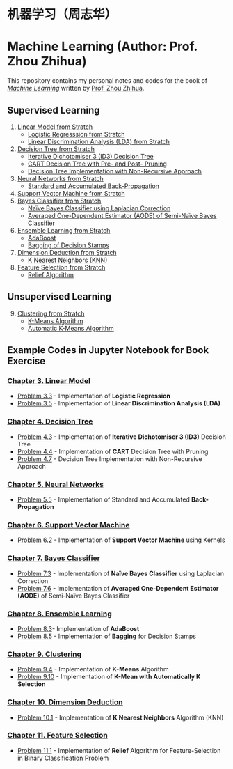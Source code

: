 # 机器学习（周志华）
# Machine Learning (Author: Prof. Zhou Zhihua)

This repository contains my personal notes and codes for the book of [_Machine Learning_](http://cs.nju.edu.cn/zhouzh/zhouzh.files/publication/MLbook2016.htm "Book information") written by [Prof. Zhou Zhihua](http://cs.nju.edu.cn/zhouzh/ "Author Personal Website"). 

## Supervised Learning
1. [Linear Model from Stratch](https://github.com/Hatchin/Machine-Learning-Zhou_Zhihua/tree/master/Linear)
   - [Logistic Regresssion from Stratch](https://github.com/Hatchin/Machine-Learning-Zhou_Zhihua/tree/master/Linear/LogisticRegression) 
   - [Linear Discrimination Analysis (LDA) from Stratch](https://github.com/Hatchin/Machine-Learning-Zhou_Zhihua/tree/master/Linear/LDA) 
2. [Decision Tree from Stratch](https://github.com/Hatchin/Machine-Learning-Zhou_Zhihua/tree/master/DecisionTree/)
   - [Iterative Dichotomiser 3 (ID3) Decision Tree](https://github.com/Hatchin/Machine-Learning-Zhou_Zhihua/tree/master/DecisionTree/ID3)
   - [CART Decision Tree with Pre- and Post- Pruning](https://github.com/Hatchin/Machine-Learning-Zhou_Zhihua/tree/master/DecisionTree/CART)
   - [Decision Tree Implementation with Non-Recursive Approach](https://github.com/Hatchin/Machine-Learning-Zhou_Zhihua/tree/master/DecisionTree/Non-Recursive-Tree)
3. [Neural Networks from Stratch](https://github.com/Hatchin/Machine-Learning-Zhou_Zhihua/tree/master/NeuralNetworks)
   - [Standard and Accumulated Back-Propagation](https://github.com/Hatchin/Machine-Learning-Zhou_Zhihua/tree/master/NeuralNetworks/BackPropagation)
4. [Support Vector Machine from Stratch](https://github.com/Hatchin/Machine-Learning-Zhou_Zhihua/tree/master/SVM/)
5. [Bayes Classifier from Stratch](https://github.com/Hatchin/Machine-Learning-Zhou_Zhihua/tree/master/Bayes)
   - [Naïve Bayes Classifier using Laplacian Correction](https://github.com/Hatchin/Machine-Learning-Zhou_Zhihua/tree/master/Bayes/Nai%CC%88veBayes)
   - [Averaged One-Dependent Estimator (AODE) of Semi-Naïve Bayes Classifier](https://github.com/Hatchin/Machine-Learning-Zhou_Zhihua/tree/master/Bayes/AODE)
6. [Ensemble Learning from Stratch](https://github.com/Hatchin/Machine-Learning-Zhou_Zhihua/tree/master/EnsembleLearning)
   - [AdaBoost](https://github.com/Hatchin/Machine-Learning-Zhou_Zhihua/tree/master/EnsembleLearning/AdaBoost)
   - [Bagging of Decision Stamps](https://github.com/Hatchin/Machine-Learning-Zhou_Zhihua/tree/master/EnsembleLearning/Bagging)
7. [Dimension Deduction from Stratch](https://github.com/Hatchin/Machine-Learning-Zhou_Zhihua/tree/master/DimensionDeduction)
   - [K Nearest Neighbors (KNN)](https://github.com/Hatchin/Machine-Learning-Zhou_Zhihua/tree/master/DimensionDeduction/KNN)
8. [Feature Selection from Stratch](https://github.com/Hatchin/Machine-Learning-Zhou_Zhihua/tree/master/FeatureSelection)
   - [Relief Algorithm](https://github.com/Hatchin/Machine-Learning-Zhou_Zhihua/tree/master/FeatureSelection/Relief)
   
## Unsupervised Learning
9. [Clustering from Stratch](https://github.com/Hatchin/Machine-Learning-Zhou_Zhihua/tree/master/Clustering)
   - [K-Means Algorithm](https://github.com/Hatchin/Machine-Learning-Zhou_Zhihua/tree/master/Clustering/Kmeans)
   - [Automatic K-Means Algorithm](https://github.com/Hatchin/Machine-Learning-Zhou_Zhihua/tree/master/Clustering/Automatic-Kmeans)


## Example Codes in Jupyter Notebook for Book Exercise
### [Chapter 3. Linear Model](https://github.com/Hatchin/Machine-Learning-Zhou_Zhihua/tree/master/Linear)
- [Problem 3.3](https://github.com/Hatchin/Machine-Learning-Zhou_Zhihua/tree/master/Linear/LogisticRegression/3.3.ipynb) - Implementation of **Logistic Regression** 
- [Problem 3.5](https://github.com/Hatchin/Machine-Learning-Zhou_Zhihua/tree/master/Linear/LDA/3.5.ipynb) - Implementation of **Linear Discrimination Analysis (LDA)**

### [Chapter 4. Decision Tree](https://github.com/Hatchin/Machine-Learning-Zhou_Zhihua/tree/master/DecisionTree/)
- [Problem 4.3](https://github.com/Hatchin/Machine-Learning-Zhou_Zhihua/tree/master/DecisionTree/ID3/4.3.ipynb) - Implementation of **Iterative Dichotomiser 3 (ID3)** Decision Tree
- [Problem 4.4](https://github.com/Hatchin/Machine-Learning-Zhou_Zhihua/tree/master/DecisionTree/CART/4.4.ipynb) - Implementation of **CART** Decision Tree with Pruning
- [Problem 4.7](https://github.com/Hatchin/Machine-Learning-Zhou_Zhihua/tree/master/DecisionTree/Non-Recursive-Tree/4.7.ipynb) - Decision Tree Implementation with Non-Recursive Approach

### [Chapter 5. Neural Networks](https://github.com/Hatchin/Machine-Learning-Zhou_Zhihua/tree/master/NeuralNetworks)
- [Problem 5.5](https://github.com/Hatchin/Machine-Learning-Zhou_Zhihua/tree/master/NeuralNetworks/BackPropagation/5.5.ipynb) - Implementation of Standard and Accumulated **Back-Propagation**

### [Chapter 6. Support Vector Machine](https://github.com/Hatchin/Machine-Learning-Zhou_Zhihua/tree/master/SVM/)
- [Problem 6.2](https://github.com/Hatchin/Machine-Learning-Zhou_Zhihua/tree/master/SVM/SVM/6.2.ipynb) - Implementation of **Support Vector Machine** using Kernels

### [Chapter 7. Bayes Classifier](https://github.com/Hatchin/Machine-Learning-Zhou_Zhihua/tree/master/Bayes)
- [Problem 7.3](https://github.com/Hatchin/Machine-Learning-Zhou_Zhihua/tree/master/Bayes/Nai%CC%88veBayes/7.3.ipynb) - Implementation of **Naïve Bayes Classifier** using Laplacian Correction
- [Problem 7.6](https://github.com/Hatchin/Machine-Learning-Zhou_Zhihua/tree/master/Bayes/AODE/7.6.ipynb) - Implementation of **Averaged One-Dependent Estimator (AODE)** of Semi-Naïve Bayes Classifier 

### [Chapter 8. Ensemble Learning](https://github.com/Hatchin/Machine-Learning-Zhou_Zhihua/tree/master/EnsembleLearning)
- [Problem 8.3](https://github.com/Hatchin/Machine-Learning-Zhou_Zhihua/tree/master/EnsembleLearning/AdaBoost/8.3.ipynb)- Implementation of **AdaBoost** 
- [Problem 8.5](https://github.com/Hatchin/Machine-Learning-Zhou_Zhihua/tree/master/EnsembleLearning/Bagging/8.5.ipynb) - Implementation of **Bagging** for Decision Stamps

### [Chapter 9. Clustering](https://github.com/Hatchin/Machine-Learning-Zhou_Zhihua/tree/master/Clustering/)
- [Problem 9.4](https://github.com/Hatchin/Machine-Learning-Zhou_Zhihua/tree/master/Clustering/Kmeans) - Implementation of **K-Means** Algorithm
- [Problem 9.10](https://github.com/Hatchin/Machine-Learning-Zhou_Zhihua/tree/master/Clustering/Automatic-Kmeans) - Implementation of **K-Mean with Automatically K Selection** 
### [Chapter 10. Dimension Deduction](https://github.com/Hatchin/Machine-Learning-Zhou_Zhihua/tree/master/DimensionDeduction)
- [Problem 10.1](https://github.com/Hatchin/Machine-Learning-Zhou_Zhihua/tree/master/DimensionDeduction/KNN) - Implementation of **K Nearest Neighbors** Algorithm (KNN)

### [Chapter 11. Feature Selection](https://github.com/Hatchin/Machine-Learning-Zhou_Zhihua/tree/master/FeatureSelection)
- [Problem 11.1](https://github.com/Hatchin/Machine-Learning-Zhou_Zhihua/tree/master/FeatureSelection/Relief) - Implementation of **Relief** Algorithm for Feature-Selection in Binary Classification Problem
